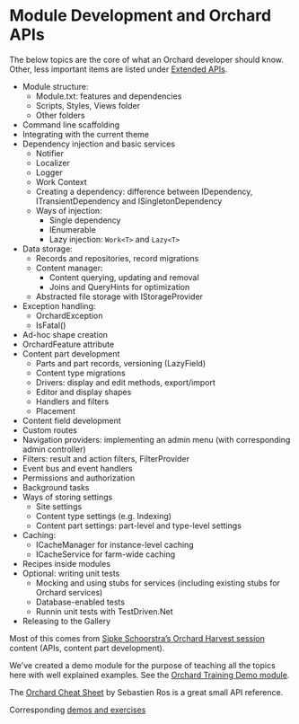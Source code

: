 # Module Development and Orchard APIs



The below topics are the core of what an Orchard developer should know. Other, less important items are listed under [Extended APIs](../../Topics/ExtendedApis/).

- Module structure:
	- Module.txt: features and dependencies
	- Scripts, Styles, Views folder
	- Other folders
- Command line scaffolding
- Integrating with the current theme
- Dependency injection and basic services
	- Notifier
	- Localizer
	- Logger
	- Work Context
	- Creating a dependency: difference between IDependency, ITransientDependency and ISingletonDependency
	- Ways of injection:
		- Single dependency
		- IEnumerable<TDependency>
		- Lazy injection: `Work<T>` and `Lazy<T>`
- Data storage:
	- Records and repositories, record migrations
	- Content manager:
		- Content querying, updating and removal
		- Joins and QueryHints for optimization
	- Abstracted file storage with IStorageProvider
- Exception handling:
	- OrchardException
	- IsFatal()
- Ad-hoc shape creation
- OrchardFeature attribute
- Content part development
	- Parts and part records, versioning (LazyField)
	- Content type migrations
	- Drivers: display and edit methods, export/import
	- Editor and display shapes
	- Handlers and filters
	- Placement
- Content field development
- Custom routes
- Navigation providers: implementing an admin menu (with corresponding admin controller)
- Filters: result and action filters, FilterProvider
- Event bus and event handlers
- Permissions and authorization
- Background tasks
- Ways of storing settings
	- Site settings
	- Content type settings (e.g. Indexing)
	- Content part settings: part-level and type-level settings
- Caching:
	- ICacheManager for instance-level caching
	- ICacheService for farm-wide caching
- Recipes inside modules
- Optional: writing unit tests
	- Mocking and using stubs for services (including existing stubs for Orchard services)
	- Database-enabled tests
	- Runnin unit tests with TestDriven.Net
- Releasing to the Gallery

Most of this comes from [Sipke Schoorstra’s Orchard Harvest session](http://www.youtube.com/watch?v=MH9mcodTX-U) content (APIs, content part development).

We've created a demo module for the purpose of teaching all the topics here with well explained examples. See the [Orchard Training Demo module](http://orchardtrainingdemo.codeplex.com/).

The [Orchard Cheat Sheet](http://sebastienros.github.com/CheatSheet/) by Sebastien Ros is a great small API reference.

Corresponding [demos and exercises](DemosAndExercises)